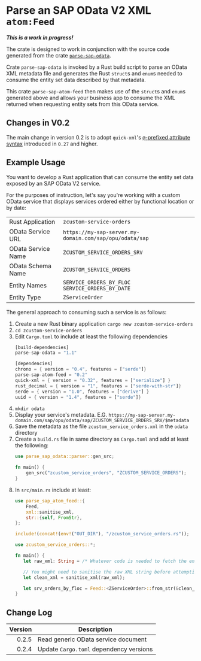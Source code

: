 # Parse an SAP OData V2 XML `atom:Feed`

***This is a work in progress!***

The crate is designed to work in conjunction with the source code generated from the crate [`parse-sap-odata`](https://crates.io/crates/parse-sap-odata).

Crate `parse-sap-odata` is invoked by a Rust build script to parse an OData XML metadata file and generates the Rust `struct`s and `enum`s needed to consume the entity set data described by that metadata.

This crate `parse-sap-atom-feed` then makes use of the `struct`s and `enum`s generated above and allows your business app to consume the XML returned when requesting entity sets from this OData service.

## Changes in V0.2

The main change in version 0.2 is to adopt `quick-xml`'s [`@`-prefixed attribute syntax](https://docs.rs/quick-xml/latest/quick_xml/de/index.html#mapping-xml-to-rust-types) introduced in `0.27` and higher.

## Example Usage

You want to develop a Rust application that can consume the entity set data exposed by an SAP OData V2 service.

For the purposes of instruction, let's say you're working with a custom OData service that displays services ordered either by functional location or by date:

| | |
|---|---|
| Rust Application | `zcustom-service-orders`
| OData Service URL | `https://my-sap-server.my-domain.com/sap/opu/odata/sap`
| OData Service Name | `ZCUSTOM_SERVICE_ORDERS_SRV`
| OData Schema Name | `ZCUSTOM_SERVICE_ORDERS`
| Entity Names | `SERVICE_ORDERS_BY_FLOC`<br>`SERVICE_ORDERS_BY_DATE`
| Entity Type | `ZServiceOrder`

The general approach to consuming such a service is as follows:

1. Create a new Rust binary application `cargo new zcustom-service-orders`
1. `cd zcustom-service-orders`
1. Edit `Cargo.toml` to include at least the following dependencies
   ```rust
   [build-dependencies]
   parse-sap-odata = "1.1"

   [dependencies]
   chrono = { version = "0.4", features = ["serde"]}
   parse-sap-atom-feed = "0.2"
   quick-xml = { version = "0.32", features = ["serialize"] }
   rust_decimal = { version = "1", features = ["serde-with-str"]}
   serde = { version = "1.0", features = ["derive"] }
   uuid = { version = "1.4", features = ["serde"]}
   ```
1. `mkdir odata`
1. Display your service's metadata.
E.G. `https://my-sap-server.my-domain.com/sap/opu/odata/sap/ZCUSTOM_SERVICE_ORDERS_SRV/$metadata`
1. Save the metadata as the file `zcustom_service_orders.xml` in the `odata` directory
1. Create a `build.rs` file in same directory as `Cargo.toml` and add at least the following:
   ```rust
   use parse_sap_odata::parser::gen_src;

   fn main() {
       gen_src("zcustom_service_orders", "ZCUSTOM_SERVICE_ORDERS");
   }
   ```
1. In `src/main.rs` include at least:
   ```rust
   use parse_sap_atom_feed::{
       Feed,
       xml::sanitise_xml,
       str::{self, FromStr},
   };

   include!(concat!(env!("OUT_DIR"), "/zcustom_service_orders.rs"));

   use zcustom_service_orders::*;

   fn main() {
      let raw_xml: String = /* Whatever code is needed to fetch the entity set data as a raw XML string */;

      // You might need to sanitise the raw XML string before attempting to parse it
      let clean_xml = sanitise_xml(raw_xml);

      let srv_orders_by_floc = Feed::<ZServiceOrder>::from_str(&clean_xml);
   }
   ```

## Change Log

| Version | Description
|--:|---
0.2.5 | Read generic OData service document
0.2.4 | Update `Cargo.toml` dependency versions
